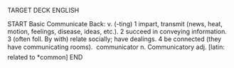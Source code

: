 TARGET DECK
ENGLISH

START
Basic
Communicate
Back: v. (-ting) 1 impart, transmit (news, heat, motion, feelings, disease, ideas, etc.). 2 succeed in conveying information. 3 (often foll. By with) relate socially; have dealings. 4 be connected (they have communicating rooms).  communicator n. Communicatory adj. [latin: related to *common]
END
